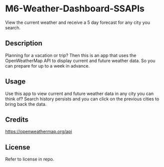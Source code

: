 # M6-Weather-Dashboard-SSAPIs
View the current weather and receive a 5 day forecast for any city you search. 

## Description
Planning for a vacation or trip? Then this is an app that uses the OpenWeatherMap API to display current and future weather data. So you can prepare for up to a week in advance. 
## Usage
Use this app to view current and future weather data in any city you can think of? Search history persists and you can click on the previous cities to bring back the data.

## Credits
https://openweathermap.org/api

## License
Refer to license in repo.

